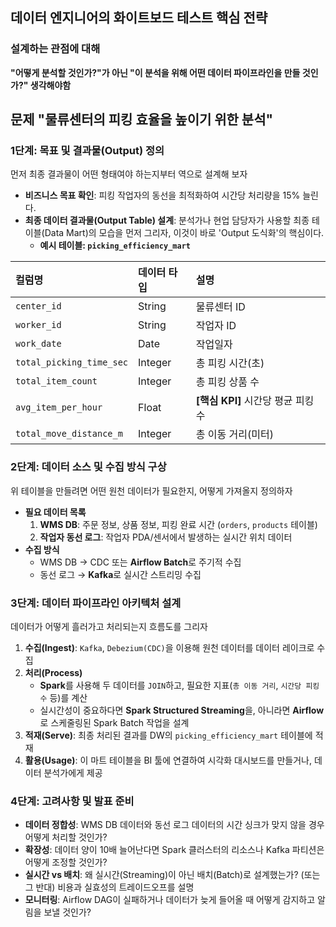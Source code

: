 
## 데이터 엔지니어의 화이트보드 테스트 핵심 전략

### 설계하는 관점에 대해
**"어떻게 분석할 것인가?"가 아닌 "이 분석을 위해 어떤 데이터 파이프라인을 만들 것인가?" 생각해야함**

## 문제 "물류센터의 피킹 효율을 높이기 위한 분석"

### 1단계: 목표 및 결과물(Output) 정의
먼저 최종 결과물이 어떤 형태여야 하는지부터 역으로 설계해 보자
- **비즈니스 목표 확인**: 피킹 작업자의 동선을 최적화하여 시간당 처리량을 15% 늘린다.
- **최종 데이터 결과물(Output Table) 설계**: 분석가나 현업 담당자가 사용할 최종 테이블(Data Mart)의 모습을 먼저 그리자, 이것이 바로 'Output 도식화'의 핵심이다.
  - **예시 테이블: `picking_efficiency_mart`**

| 컬럼명                  | 데이터 타입 | 설명                   |
| :---------------------- | :---------- | :--------------------- |
| `center_id`             | String      | 물류센터 ID            |
| `worker_id`             | String      | 작업자 ID              |
| `work_date`             | Date        | 작업일자               |
| `total_picking_time_sec`| Integer     | 총 피킹 시간(초)       |
| `total_item_count`      | Integer     | 총 피킹 상품 수        |
| `avg_item_per_hour`     | Float       | **[핵심 KPI]** 시간당 평균 피킹 수 |
| `total_move_distance_m` | Integer     | 총 이동 거리(미터)     |

### 2단계: 데이터 소스 및 수집 방식 구상
위 테이블을 만들려면 어떤 원천 데이터가 필요한지, 어떻게 가져올지 정의하자
- **필요 데이터 목록**
    1.  **WMS DB**: 주문 정보, 상품 정보, 피킹 완료 시간 (`orders`, `products` 테이블)
    2.  **작업자 동선 로그**: 작업자 PDA/센서에서 발생하는 실시간 위치 데이터
- **수집 방식**
    - WMS DB → CDC 또는 **Airflow Batch**로 주기적 수집
    - 동선 로그 → **Kafka**로 실시간 스트리밍 수집

### 3단계: 데이터 파이프라인 아키텍처 설계
데이터가 어떻게 흘러가고 처리되는지 흐름도를 그리자
1.  **수집(Ingest)**: `Kafka`, `Debezium(CDC)`을 이용해 원천 데이터를 데이터 레이크로 수집
2.  **처리(Process)**
    - **Spark**를 사용해 두 데이터를 `JOIN`하고, 필요한 지표(`총 이동 거리`, `시간당 피킹 수` 등)를 계산
    - 실시간성이 중요하다면 **Spark Structured Streaming**을, 아니라면 **Airflow**로 스케줄링된 Spark Batch 작업을 설계
3.  **적재(Serve)**: 최종 처리된 결과를 DW의 `picking_efficiency_mart` 테이블에 적재
4.  **활용(Usage)**: 이 마트 테이블을 BI 툴에 연결하여 시각화 대시보드를 만들거나, 데이터 분석가에게 제공

### 4단계: 고려사항 및 발표 준비
- **데이터 정합성**: WMS DB 데이터와 동선 로그 데이터의 시간 싱크가 맞지 않을 경우 어떻게 처리할 것인가?
- **확장성**: 데이터 양이 10배 늘어난다면 Spark 클러스터의 리소스나 Kafka 파티션은 어떻게 조정할 것인가?
- **실시간 vs 배치**: 왜 실시간(Streaming)이 아닌 배치(Batch)로 설계했는가? (또는 그 반대) 비용과 실효성의 트레이드오프를 설명
- **모니터링**: Airflow DAG이 실패하거나 데이터가 늦게 들어올 때 어떻게 감지하고 알림을 보낼 것인가?
